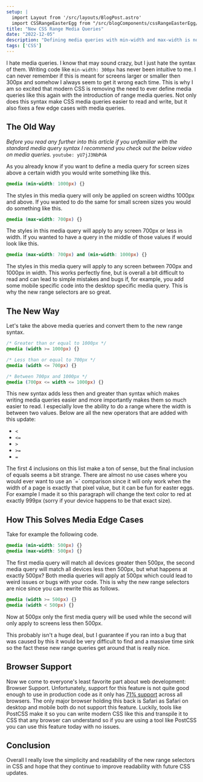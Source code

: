 ```yaml
---
setup: |
  import Layout from '/src/layouts/BlogPost.astro'
  import CSSRangeEasterEgg from "/src/blogComponents/cssRangeEasterEgg/CSSRangeEasterEgg.astro"
title: "New CSS Range Media Queries"
date: "2022-12-05"
description: "Defining media queries with min-width and max-width is not super intuitive which is why CSS added range media queries and they are amazing."
tags: ['CSS']
---
```



I hate media queries. I know that may sound crazy, but I just hate the syntax of them. Writing code like `min-width: 300px` has never been intuitive to me. I can never remember if this is meant for screens larger or smaller then 300px and somehow I always seem to get it wrong each time. This is why I am so excited that modern CSS is removing the need to ever define media queries like this again with the introduction of range media queries. Not only does this syntax make CSS media queries easier to read and write, but it also fixes a few edge cases with media queries.

## The Old Way

*Before you read any further into this article if you unfamiliar with the standard media query syntax I recommend you check out the below video on media queries.*
`youtube: yU7jJ3NbPdA`

As you already know if you want to define a media query for screen sizes above a certain width you would write something like this.
```css
@media (min-width: 1000px) {}
```
The styles in this media query will only be applied on screen widths 1000px and above. If you wanted to do the same for small screen sizes you would do something like this.
```css
@media (max-width: 700px) {}
```
The styles in this media query will apply to any screen 700px or less in width. If you wanted to have a query in the middle of those values if would look like this.
```css
@media (max-width: 700px) and (min-width: 1000px) {}
```
The styles in this media query will apply to any screen between 700px and 1000px in width. This works perfectly fine, but is overall a bit difficult to read and can lead to simple mistakes and bugs if, for example, you add some mobile specific code into the desktop specific media query. This is why the new range selectors are so great.

## The New Way

Let's take the above media queries and convert them to the new range syntax.
```css
/* Greater than or equal to 1000px */
@media (width >= 1000px) {}

/* Less than or equal to 700px */
@media (width <= 700px) {}

/* Between 700px and 1000px */
@media (700px <= width <= 1000px) {}
```
This new syntax adds less then and greater than syntax which makes writing media queries easier and more importantly makes them so much easier to read. I especially love the ability to do a range where the width is between two values. Below are all the new operators that are added with this update:

* `<`
* `<=`
* `>`
* `>=`
* `=`

<CSSRangeEasterEgg>
  The first 4 inclusions on this list make a ton of sense, but the final inclusion of equals seems a bit strange. There are almost no use cases where you would ever want to use an `=` comparison since it will only work when the width of a page is exactly that pixel value, but it can be fun for easter eggs. For example I made it so this paragraph will change the text color to red at exactly 999px (sorry if your device happens to be that exact size).
</CSSRangeEasterEgg>

## How This Solves Media Edge Cases

Take for example the following code.
```css
@media (min-width: 500px) {}
@media (max-width: 500px) {}
```
The first media query will match all devices greater then 500px, the second media query will match all devices less then 500px, but what happens at exactly 500px? Both media queries will apply at 500px which could lead to weird issues or bugs with your code. This is why the new range selectors are nice since you can rewrite this as follows.
```css
@media (width >= 500px) {}
@media (width < 500px) {}
```
Now at 500px only the first media query will be used while the second will only apply to screens less then 500px.

This probably isn't a huge deal, but I guarantee if you ran into a bug that was caused by this it would be very difficult to find and a massive time sink so the fact these new range queries get around that is really nice.

## Browser Support

Now we come to everyone's least favorite part about web development: Browser Support. Unfortunately, support for this feature is not quite good enough to use in production code as it only has [71% support](https://caniuse.com/css-media-range-syntax) across all browsers. The only major browser holding this back is Safari as Safari on desktop and mobile both do not support this feature. Luckily, tools like PostCSS make it so you can write modern CSS like this and transpile it to CSS that any browser can understand so if you are using a tool like PostCSS you can use this feature today with no issues.

## Conclusion

Overall I really love the simplicity and readability of the new range selectors in CSS and hope that they continue to improve readability with future CSS updates.

